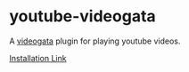 # youtube-videogata

A [videogata](https://github.com/InfoGata/videogata) plugin for playing youtube videos.

[Installation Link](https://www.videogata.com/plugininstall?manifestUrl=https://cdn.jsdelivr.net/gh/InfoGata/youtube-videogata@latest/manifest.json)
